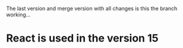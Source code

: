 The last version and merge version with all changes is this the branch working...

# React is used in the version 15
